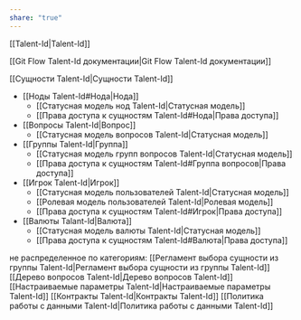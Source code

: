 ```yaml
---
share: "true"
---
```



[[Talent-Id|Talent-Id]]

[[Git Flow Talent-Id документации|Git Flow Talent-Id документации]]

[[Сущности Talent-Id|Сущности Talent-Id]]
- [[Ноды Talent-Id#Нода|Нода]] 
	- [[Cтатусная модель нод Talent-Id|Статусная модель]]
	- [[Права доступа к сущностям Talent-Id#Нода|Права доступа]]
- [[Вопросы Talent-Id|Вопрос]]
	- [[Cтатусная модель вопросов Talent-Id|Статусная модель]]
- [[Группы Talent-Id|Группа]]
	- [[Cтатусная модель групп вопросов Talent-Id|Статусная модель]]
	- [[Права доступа к сущностям Talent-Id#Группа вопросов|Права доступа]]
- [[Игрок Talent-Id|Игрок]]
	- [[Cтатусная модель пользователей Talent-Id|Статусная модель]]
	- [[Ролевая модель пользователей Talent-Id|Ролевая модель]]
	- [[Права доступа к сущностям Talent-Id#Игрок|Права доступа]]
- [[Валюты Talant-Id|Валюта]]
	- [[Cтатусная модель валюты Talent-Id|Статусная модель]]
	- [[Права доступа к сущностям Talent-Id#Валюта|Права доступа]]




не распределенное по категориям:
[[Регламент выбора сущности из группы Talent-Id|Регламент выбора сущности из группы Talent-Id]]
[[Дерево вопросов Talent-Id|Дерево вопросов Talent-Id]]
[[Настраиваемые параметры Talent-Id|Настраиваемые параметры Talent-Id]]
[[Контракты Talent-Id|Контракты Talent-Id]]
[[Политика работы с данными Talent-Id|Политика работы с данными Talent-Id]]

